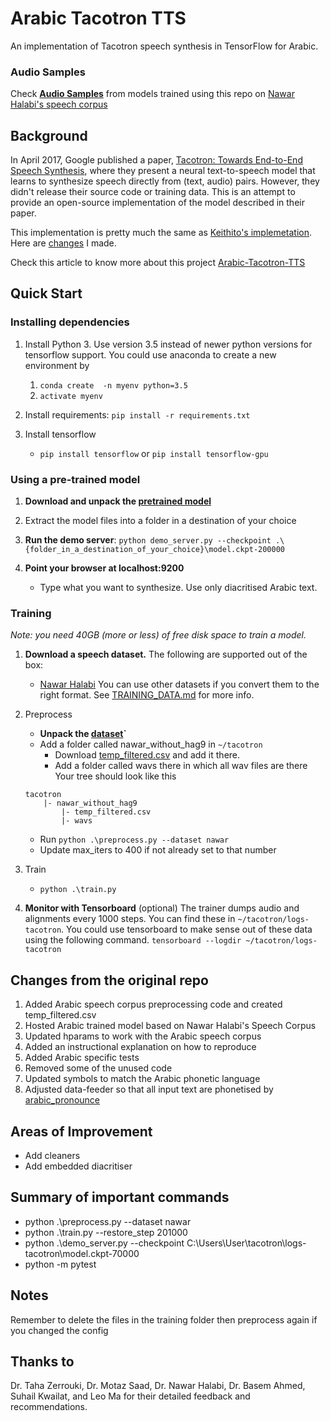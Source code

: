 # Arabic Tacotron TTS
An implementation of Tacotron speech synthesis in TensorFlow for Arabic. 


### Audio Samples
Check **[Audio Samples](https://youssefsharief.github.io/arabic-tacotron-tts/)** from models trained using this repo on [Nawar Halabi's speech corpus](http://en.arabicspeechcorpus.com/)


## Background
In April 2017, Google published a paper, [Tacotron: Towards End-to-End Speech Synthesis](https://arxiv.org/pdf/1703.10135.pdf),
where they present a neural text-to-speech model that learns to synthesize speech directly from
(text, audio) pairs. However, they didn't release their source code or training data. This is an attempt to provide an open-source implementation of the model described in their paper.

This implementation is pretty much the same as [Keithito's implemetation](https://github.com/keithito/tacotron). Here are [changes](#changes) I made.

Check this article to know more about this project [Arabic-Tacotron-TTS](https://youssefsharief.github.io/Arabic-Tacotron-TTS/)


## Quick Start
### Installing dependencies

1. Install Python 3. Use version 3.5 instead of newer python versions for tensorflow support. You could use anaconda to create a new environment by 
    1. `conda create  -n myenv python=3.5 `
    2. `activate myenv`

2. Install requirements:
   `pip install -r requirements.txt`

3. Install tensorflow   
   * `pip install tensorflow` or `pip install tensorflow-gpu`
  
### Using a pre-trained model

1. **Download and unpack the [pretrained model](https://drive.google.com/file/d/1c8VaKKKBdhqiwQWvC2K5ut18RKoNfpgg/view?usp=sharing)**
   
2. Extract the model files into a folder in a destination of your choice
   
3. **Run the demo server**:
   `python demo_server.py --checkpoint .\{folder_in_a_destination_of_your_choice}\model.ckpt-200000`

4. **Point your browser at localhost:9200**
   * Type what you want to synthesize. Use only diacritised Arabic text.

### Training
*Note: you need 40GB (more or less) of free disk space to train a model.*
1. **Download a speech dataset.**
   The following are supported out of the box:
    * [Nawar Halabi](http://en.arabicspeechcorpus.com/)
   You can use other datasets if you convert them to the right format. See [TRAINING_DATA.md](TRAINING_DATA.md) for more info.

2. Preprocess
    *  **Unpack the [dataset](http://en.arabicspeechcorpus.com/)`**
    * Add a folder called nawar_without_hag9 in `~/tacotron`
        * Download [temp_filtered.csv](https://drive.google.com/open?id=1oAXqIDRVN8wNPuq83ZlV02Z7qWRTJ1TA) and add it there.
        * Add a folder called wavs there in which all wav files are there
    Your tree should look like this
    ```
    tacotron
        |- nawar_without_hag9
            |- temp_filtered.csv
            |- wavs
    ```
    * Run `python .\preprocess.py --dataset nawar`
    * Update max_iters to 400 if not already set to that number

3. Train
    * `python .\train.py`

4. **Monitor with Tensorboard** (optional)
    The trainer dumps audio and alignments every 1000 steps. You can find these in `~/tacotron/logs-tacotron`. You could use tensorboard to make sense out of these data using the following command.
   `tensorboard --logdir ~/tacotron/logs-tacotron`

## <a name="changes"></a> Changes from the original repo
1. Added Arabic speech corpus preprocessing code and created temp_filtered.csv
2. Hosted Arabic trained model based on Nawar Halabi's Speech Corpus
3. Updated hparams to work with the Arabic speech corpus
4. Added an instructional explanation on how to reproduce
5. Added Arabic specific tests
6. Removed some of the unused code
7. Updated symbols to match the Arabic phonetic language
8. Adjusted data-feeder so that all input text are phonetised by [arabic_pronounce](https://github.com/youssefsharief/arabic_pronounce)

## Areas of Improvement
* Add cleaners
* Add embedded diacritiser

## Summary of important commands 
* python .\preprocess.py --dataset nawar
* python .\train.py --restore_step 201000
* python .\demo_server.py --checkpoint C:\Users\User\tacotron\logs-tacotron\model.ckpt-70000
* python -m pytest

## Notes
Remember to delete the files in the training folder then preprocess again if you changed the config


## Thanks to
Dr. Taha Zerrouki, Dr. Motaz Saad, Dr. Nawar Halabi, Dr. Basem Ahmed, Suhail Kwailat, and Leo Ma for their detailed feedback and recommendations.
